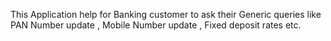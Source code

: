 This Application help for Banking customer to ask their Generic queries like PAN Number update , Mobile Number update , Fixed deposit rates etc.
